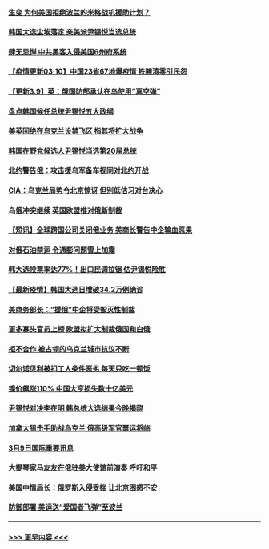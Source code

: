#### [生变 为何美国拒绝波兰的米格战机援助计划？](../pages/prog202/a103369443.md?t=03101051) 
#### [韩国大选尘埃落定 亲美派尹锡悦当选总统](../pages/prog202/a103369380.md?t=03101051) 
#### [肆无忌惮 中共黑客入侵美国6州府系统](../pages/prog202/a103369314.md?t=03101051) 
#### [【疫情更新03·10】中国23省67地爆疫情 铁腕清零引民怨](../pages/prog202/a103360523.md?t=03101051) 
#### [【更新3.9】英：俄国防部承认在乌使用“真空弹”](../pages/prog202/a103368713.md?t=03101051) 
#### [盘点韩国候任总统尹锡悦五大政纲](../pages/prog202/a103369295.md?t=03101051) 
#### [美英回绝在乌克兰设禁飞区 指其将扩大战争](../pages/prog202/a103369236.md?t=03101051) 
#### [韩国在野党候选人尹锡悦当选第20届总统](../pages/prog202/a103369239.md?t=03101051) 
#### [北约警告俄：攻击援乌军备车视同对北约开战](../pages/prog202/a103369100.md?t=03101051) 
#### [CIA：乌克兰局势令北京惊讶 但别低估习对台决心](../pages/prog202/a103369107.md?t=03101051) 
#### [乌俄冲突继续 英国欧盟推对俄新制裁](../pages/prog202/a103369069.md?t=03101051) 
#### [【短讯】全球跨国公司关闭俄业务 美商长警告中企输血恶果](../pages/prog202/a103369075.md?t=03101051) 
#### [对俄石油禁运 令通膨问题雪上加霜](../pages/prog202/a103369053.md?t=03101051) 
#### [韩大选投票率达77%！出口民调拉锯 估尹锡悦险胜](../pages/prog202/a103369018.md?t=03101051) 
#### [【最新疫情】韩国大选日增破34.2万例确诊](../pages/prog202/a103369015.md?t=03101051) 
#### [美商务部长：“援俄”中企将受毁灭性制裁](../pages/prog202/a103368936.md?t=03101051) 
#### [更多寡头官员上榜 欧盟拟扩大制裁俄国和白俄](../pages/prog202/a103368970.md?t=03101051) 
#### [拒不合作 被占领的乌克兰城市抗议不断](../pages/prog202/a103368878.md?t=03101051) 
#### [切尔诺贝利被扣工人条件恶劣 每天只吃一顿饭](../pages/prog202/a103368873.md?t=03101051) 
#### [镍价飙涨110% 中国大亨损失数十亿美元](../pages/prog202/a103368868.md?t=03101051) 
#### [尹锡悦对决李在明 韩总统大选结果今晚揭晓](../pages/prog202/a103368847.md?t=03101051) 
#### [加拿大狙击手助战乌克兰 俄高级军官噩运将临](../pages/prog202/a103368815.md?t=03101051) 
#### [3月9日国际重要讯息](../pages/prog202/a103368823.md?t=03101051) 
#### [大提琴家马友友在俄驻美大使馆前演奏 呼吁和平](../pages/prog202/a103368749.md?t=03101051) 
#### [美国中情局长：俄罗斯入侵受挫 让北京困惑不安](../pages/prog202/a103368718.md?t=03101051) 
#### [防御部署 美运送“爱国者飞弹”至波兰](../pages/prog202/a103368723.md?t=03101051) 

----
#### [ >>> 更早内容 <<< ](../indexes/prog202-earlier.md)
